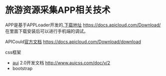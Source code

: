 # 旅游资源采集APP相关技术
  
APP是基于APPLoader开发的,[下载地址](https://docs.apicloud.com/Download/download) 								https://docs.apicloud.com/Download/
在里面下载安装后可以进行手机端的调试。


APICould[官方文档](https://docs.apicloud.com/Download/download) https://docs.apicloud.com/Download/download


css框架
- [aui](http://www.auicss.com/doc/v/2) 2.0开发文档   http://www.auicss.com/doc/v/2
- bootstrap

